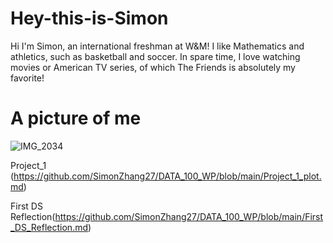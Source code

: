 # Hey-this-is-Simon
Hi I'm Simon, an international freshman at W&M! I like Mathematics and athletics, such as basketball and soccer. In spare time, I love watching movies or American TV series, of which The Friends is absolutely my favorite!

# A picture of me
![IMG_2034](https://user-images.githubusercontent.com/78221789/107217743-959a3400-6a49-11eb-82c3-f1a0d3e541a8.JPG)



Project_1 (https://github.com/SimonZhang27/DATA_100_WP/blob/main/Project_1_plot.md)

First DS Reflection(https://github.com/SimonZhang27/DATA_100_WP/blob/main/First_DS_Reflection.md)
